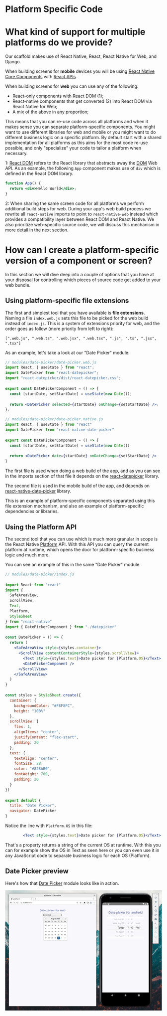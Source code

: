 # Platform Specific Code

# What kind of support for multiple platforms do we provide?

Our scaffold makes use of React Native, React, React Native for Web, and Django.

When building screens for **mobile** devices you will be using [React Native Core Components](https://reactnative.dev/docs/components-and-apis) with [React APIs](https://react.dev/reference/react).

When building screens for **web** you can use any of the following:
- React-only components with React DOM (1);
- React-native components that get converted (2) into React DOM via React Native for Web;
- A mix of the above in any proportion;

This means that you can re-use code across all platforms and when it makes sense you can separate platform-specific components. You might want to use different libraries for web and mobile or you might want to do different business logic on a specific platform. By default start with a shared implementation for all platforms as this aims for the most code re-use possible, and only "specialize" your code to tailor a platform when necessary.

1:  [React DOM](https://www.npmjs.com/package/react-dom) refers to the React library that abstracts away the [DOM](https://developer.mozilla.org/en-US/docs/Web/API/Document_Object_Model/Introduction) Web API. As an example, the following `App` component makes use of `div` which is defined in the React DOM library.

```jsx
function App() {
  return <div>Hello World</div>;
}
```

2: When sharing the same screen code for all platforms we perform additional build steps for web. During your app's web build process we rewrite all `react-native` imports to point to `react-native-web` instead which provides a compatibility layer between React DOM and React Native. We also prioritize web-specific source code, we will discuss this mechanism in more detail in the next section.

# How can I create a platform-specific version of a component or screen?

In this section we will dive deep into a couple of options that you have at your disposal for controlling which pieces of source code get added to your web bundle.

## Using platform-specific file extensions

The first and simplest tool that you have available is **file extensions**. Naming a file `index.web.js` sets this file to be picked for the web build instead of `index.js`. This is a system of extensions priority for web, and the order goes as follow (more priority from left to right):
```
[".web.js", ".web.ts", ".web.jsx", ".web.tsx", ".js", ".ts", ".jsx", ".tsx"]
```

As an example, let's take a look at our "Date Picker" module:
```jsx
// modules/date-picker/date-picker.web.js
import React, { useState } from "react";
import DatePicker from "react-datepicker";
import "react-datepicker/dist/react-datepicker.css";

export const DatePickerComponent = () => {
  const [startDate, setStartDate] = useState(new Date());

  return <DatePicker selected={startDate} onChange={setStartDate} />;
};
```

```jsx
// modules/date-picker/date-picker.native.js
import React, { useState } from "react"
import DatePicker from "react-native-date-picker"

export const DatePickerComponent = () => {
  const [startDate, setStartDate] = useState(new Date())

  return <DatePicker date={startDate} onDateChange={setStartDate} />
}
```

The first file is used when doing a web build of the app, and as you can see in the imports section of that file it depends on the [react-datepicker](https://npmjs.com/package/react-datepicker) library.

The second file is used in the mobile build of the app, and depends on [react-native-date-picker](https://npmjs.com/package/react-native-date-picker) library.

This is an example of platform-specific components separated using this file extension mechanism, and also an example of platform-specific dependencies or libraries.

## Using the Platform API

The second tool that you can use which is much more granular in scope is the React Native [Platform](https://reactnative.dev/docs/platform) API. With this API you can query the current platform at runtime, which opens the door for platform-specific business logic and much more.

You can see an example of this in the same "Date Picker" module:
```jsx
// modules/date-picker/index.js

import React from "react"
import {
  SafeAreaView,
  ScrollView,
  Text,
  Platform,
  StyleSheet
} from "react-native"
import { DatePickerComponent } from "./datepicker"

const DatePicker = () => {
  return (
    <SafeAreaView style={styles.container}>
      <ScrollView contentContainerStyle={styles.scrollView}>
        <Text style={styles.text}>Date picker for {Platform.OS}</Text>
        <DatePickerComponent />
      </ScrollView>
    </SafeAreaView>
  )
}

const styles = StyleSheet.create({
  container: {
    backgroundColor: "#F8F8FC",
    height: "100%"
  },
  scrollView: {
    flex: 1,
    alignItems: "center",
    justifyContent: "flex-start",
    padding: 20
  },
  text: {
    textAlign: "center",
    fontSize: 28,
    color: "#828AB0",
    fontWeight: 700,
    padding: 20
  }
})

export default {
  title: "Date Picker",
  navigator: DatePicker
}
```

Notice the line with `Platform.OS` in this file:
```jsx
        <Text style={styles.text}>Date picker for {Platform.OS}</Text>
```

That's a property returns a string of the current OS at runtime. With this you can for example show the OS in Text as seen here or you can even use it in any JavaScript code to separate business logic for each OS (Platform).

## Date Picker preview

Here's how that [Date Picker](https://github.com/crowdbotics/modules/blob/master/modules/react-native-date-picker/README.md) module looks like in action.

![Date Picker module preview image showing both platforms](https://github.com/crowdbotics/modules/blob/master/docs/examples/date-picker.png?raw=true)
